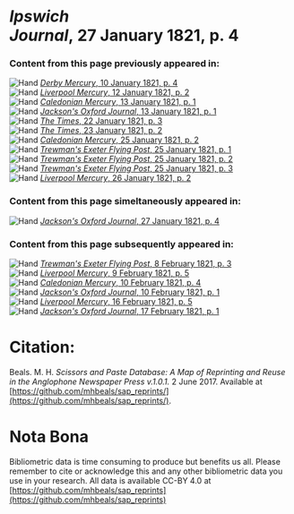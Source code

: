 # *Ipswich Journal*, 27 January 1821, p. 4  
  
### Content from this page previously appeared in:  
![Hand](http://scissorsandpaste.net/wp-content/uploads/2017/06/smallhandpointer.png) [*Derby Mercury*, 10 January 1821, p. 4](https://mhbeals.github.io/sap_html/Derby-Mercury/Derby-Mercury-10-January-1821-p-4)  
![Hand](http://scissorsandpaste.net/wp-content/uploads/2017/06/smallhandpointer.png) [*Liverpool Mercury*, 12 January 1821, p. 2](https://mhbeals.github.io/sap_html/Liverpool-Mercury/Liverpool-Mercury-12-January-1821-p-2)  
![Hand](http://scissorsandpaste.net/wp-content/uploads/2017/06/smallhandpointer.png) [*Caledonian Mercury*, 13 January 1821, p. 1](https://mhbeals.github.io/sap_html/Caledonian-Mercury/Caledonian-Mercury-13-January-1821-p-1)  
![Hand](http://scissorsandpaste.net/wp-content/uploads/2017/06/smallhandpointer.png) [*Jackson's Oxford Journal*, 13 January 1821, p. 1](https://mhbeals.github.io/sap_html/Jackson's-Oxford-Journal/Jackson's-Oxford-Journal-13-January-1821-p-1)  
![Hand](http://scissorsandpaste.net/wp-content/uploads/2017/06/smallhandpointer.png) [*The Times*, 22 January 1821, p. 3](https://mhbeals.github.io/sap_html/The-Times/The-Times-22-January-1821-p-3)  
![Hand](http://scissorsandpaste.net/wp-content/uploads/2017/06/smallhandpointer.png) [*The Times*, 23 January 1821, p. 2](https://mhbeals.github.io/sap_html/The-Times/The-Times-23-January-1821-p-2)  
![Hand](http://scissorsandpaste.net/wp-content/uploads/2017/06/smallhandpointer.png) [*Caledonian Mercury*, 25 January 1821, p. 2](https://mhbeals.github.io/sap_html/Caledonian-Mercury/Caledonian-Mercury-25-January-1821-p-2)  
![Hand](http://scissorsandpaste.net/wp-content/uploads/2017/06/smallhandpointer.png) [*Trewman's Exeter Flying Post*, 25 January 1821, p. 1](https://mhbeals.github.io/sap_html/Trewman's-Exeter-Flying-Post/Trewman's-Exeter-Flying-Post-25-January-1821-p-1)  
![Hand](http://scissorsandpaste.net/wp-content/uploads/2017/06/smallhandpointer.png) [*Trewman's Exeter Flying Post*, 25 January 1821, p. 2](https://mhbeals.github.io/sap_html/Trewman's-Exeter-Flying-Post/Trewman's-Exeter-Flying-Post-25-January-1821-p-2)  
![Hand](http://scissorsandpaste.net/wp-content/uploads/2017/06/smallhandpointer.png) [*Trewman's Exeter Flying Post*, 25 January 1821, p. 3](https://mhbeals.github.io/sap_html/Trewman's-Exeter-Flying-Post/Trewman's-Exeter-Flying-Post-25-January-1821-p-3)  
![Hand](http://scissorsandpaste.net/wp-content/uploads/2017/06/smallhandpointer.png) [*Liverpool Mercury*, 26 January 1821, p. 2](https://mhbeals.github.io/sap_html/Liverpool-Mercury/Liverpool-Mercury-26-January-1821-p-2)  
  
### Content from this page simeltaneously appeared in:  
![Hand](http://scissorsandpaste.net/wp-content/uploads/2017/06/smallhandpointer.png) [*Jackson's Oxford Journal*, 27 January 1821, p. 4](https://mhbeals.github.io/sap_html/Jackson's-Oxford-Journal/Jackson's-Oxford-Journal-27-January-1821-p-4)  
  
### Content from this page subsequently appeared in:  
![Hand](http://scissorsandpaste.net/wp-content/uploads/2017/06/smallhandpointer.png) [*Trewman's Exeter Flying Post*, 8 February 1821, p. 3](https://mhbeals.github.io/sap_html/Trewman's-Exeter-Flying-Post/Trewman's-Exeter-Flying-Post-8-February-1821-p-3)  
![Hand](http://scissorsandpaste.net/wp-content/uploads/2017/06/smallhandpointer.png) [*Liverpool Mercury*, 9 February 1821, p. 5](https://mhbeals.github.io/sap_html/Liverpool-Mercury/Liverpool-Mercury-9-February-1821-p-5)  
![Hand](http://scissorsandpaste.net/wp-content/uploads/2017/06/smallhandpointer.png) [*Caledonian Mercury*, 10 February 1821, p. 4](https://mhbeals.github.io/sap_html/Caledonian-Mercury/Caledonian-Mercury-10-February-1821-p-4)  
![Hand](http://scissorsandpaste.net/wp-content/uploads/2017/06/smallhandpointer.png) [*Jackson's Oxford Journal*, 10 February 1821, p. 1](https://mhbeals.github.io/sap_html/Jackson's-Oxford-Journal/Jackson's-Oxford-Journal-10-February-1821-p-1)  
![Hand](http://scissorsandpaste.net/wp-content/uploads/2017/06/smallhandpointer.png) [*Liverpool Mercury*, 16 February 1821, p. 5](https://mhbeals.github.io/sap_html/Liverpool-Mercury/Liverpool-Mercury-16-February-1821-p-5)  
![Hand](http://scissorsandpaste.net/wp-content/uploads/2017/06/smallhandpointer.png) [*Jackson's Oxford Journal*, 17 February 1821, p. 1](https://mhbeals.github.io/sap_html/Jackson's-Oxford-Journal/Jackson's-Oxford-Journal-17-February-1821-p-1)  


# Citation: 

Beals. M. H. *Scissors and Paste Database: A Map of Reprinting and Reuse in the Anglophone Newspaper Press v.1.0.1.* 2 June 2017. Available at [https://github.com/mhbeals/sap_reprints/](https://github.com/mhbeals/sap_reprints/). 

# Nota Bona

Bibliometric data is time consuming to produce but benefits us all. Please remember to cite or acknowledge this and any other bibliometric data you use in your research. All data is available CC-BY 4.0 at [https://github.com/mhbeals/sap_reprints](https://github.com/mhbeals/sap_reprints)